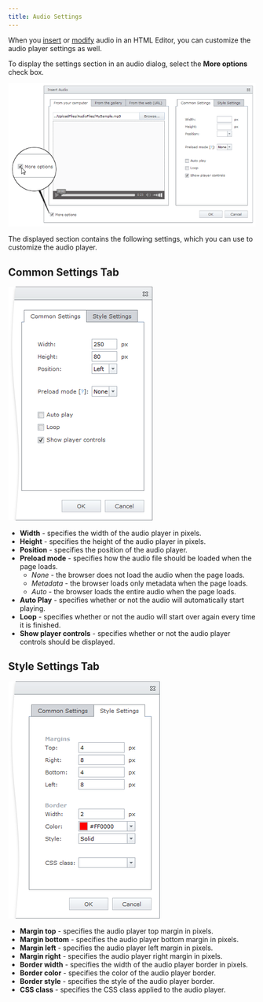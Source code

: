 ```yaml
---
title: Audio Settings
---
```

When you [insert](../../../../interface-elements-for-web/articles/html-editor/working-with-audio-files/insert-an-audio-into-html-editor.md) or [modify](../../../../interface-elements-for-web/articles/html-editor/working-with-audio-files/modify-audio-settings-in-html-editor.md) audio in an HTML Editor, you can customize the audio player settings as well.

To display the settings section in an audio dialog, select the **More options** check box.

![EUD_HTMLEditor_AudioMoreOptions](../../../images/Img25604.png)

The displayed section contains the following settings, which you can use to customize the audio player.

## Common Settings Tab
![EUD_HTMLEditor_CommonSettings](../../../images/Img25615.png)
* **Width** - specifies the width of the audio player in pixels.
* **Height** - specifies the height of the audio player in pixels.
* **Position** - specifies the position of the audio player.
* **Preload mode** - specifies how the audio file should be loaded when the page loads.
	* _None_ - the browser does not load the audio when the page loads.
	* _Metadata_ - the browser loads only metadata when the page loads.
	* _Auto_ - the browser loads the entire audio when the page loads.
* **Auto Play** - specifies whether or not the audio will automatically start playing.
* **Loop** - specifies whether or not the audio will start over again every time it is finished.
* **Show player controls** - specifies whether or not the audio player controls should be displayed.

## Style Settings Tab
![EUD_HTMLEditor_StyleSettings](../../../images/Img25620.png)
* **Margin top** - specifies the audio player top margin in pixels.
* **Margin bottom** - specifies the audio player bottom margin in pixels.
* **Margin left** - specifies the audio player left margin in pixels.
* **Margin right** - specifies the audio player right margin in pixels.
* **Border width** - specifies the width of the audio player border in pixels.
* **Border color** - specifies the color of the audio player border.
* **Border style** - specifies the style of the audio player border.
* **CSS class** -  specifies the CSS class applied to the audio player.